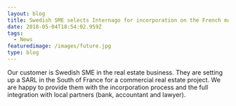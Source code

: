 ```yaml
---
layout: blog
title: Swedish SME selects Internago for incorporation on the French market
date: 2018-05-04T18:54:02.959Z
tags:
  - News
featuredimage: /images/future.jpg
type: blog
---
```

Our customer is Swedish SME in the real estate business. They are setting up a SARL in the South of France for a commercial real estate project. We are happy to provide them with the incorporation process and the full integration with local partners (bank, accountant and lawyer).